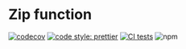 # Zip function

[![codecov](https://codecov.io/gh/js-fn/zip/branch/master/graph/badge.svg?refresh)](https://codecov.io/js-fn/zip)
[![code style: prettier](https://img.shields.io/badge/code_style-prettier-ff69b4.svg?refresh)](https://github.com/prettier/prettier)
[![CI tests](https://github.com/js-fn/zip/workflows/CI/badge.svg?refresh)](https://github.com/js-fn/zip/actions?query=workflow%3ACI)
![npm](https://img.shields.io/npm/v/@jsfn/zip?refresh)
